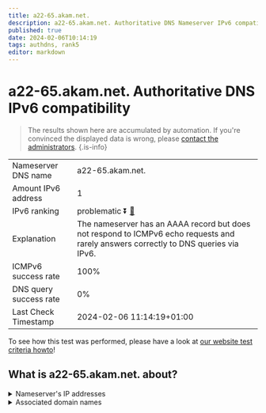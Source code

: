```yaml
---
title: a22-65.akam.net.
description: a22-65.akam.net. Authoritative DNS Nameserver IPv6 compatibility
published: true
date: 2024-02-06T10:14:19
tags: authdns, rank5
editor: markdown
---
```


# a22-65.akam.net. Authoritative DNS IPv6 compatibility

> The results shown here are accumulated by automation. If you're convinced the displayed data is wrong, please [contact the administrators](/howto/chat). 
{.is-info}




|   |   |
| - | - |
| Nameserver DNS name | a22-65.akam.net.
| Amount IPv6 address | 1
| IPv6 ranking | problematic :arrow_double_down: [🔗](/howto/ranking) |
| Explanation | The nameserver has an AAAA record but does not respond to ICMPv6 echo requests and rarely answers correctly to DNS queries via IPv6. |
| ICMPv6 success rate | 100%|
| DNS query success rate | 0% |
| Last Check Timestamp | 2024-02-06 11:14:19+01:00 |

To see how this test was performed, please have a look at [our website test criteria howto](/howto/testcriteria/authdns)!


## What is a22-65.akam.net. about?




<details>
<summary>Nameserver's IP addresses</summary>

2600:1480:7800::41

</details>



<details>
<summary>Associated domain names</summary>

www.bbva.com

</details>
